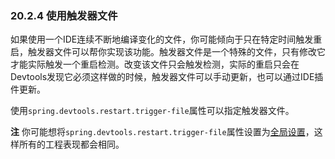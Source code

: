 ### 20.2.4 使用触发器文件

如果使用一个IDE连续不断地编译变化的文件，你可能倾向于只在特定时间触发重启，触发器文件可以帮你实现该功能。触发器文件是一个特殊的文件，只有修改它才能实际触发一个重启检测。改变该文件只会触发检测，实际的重启只会在Devtools发现它必须这样做的时候，触发器文件可以手动更新，也可以通过IDE插件更新。

使用`spring.devtools.restart.trigger-file`属性可以指定触发器文件。

**注** 你可能想将`spring.devtools.restart.trigger-file`属性设置为[全局设置](http://docs.spring.io/spring-boot/docs/current-SNAPSHOT/reference/htmlsingle/#using-boot-devtools-globalsettings)，这样所有的工程表现都会相同。
